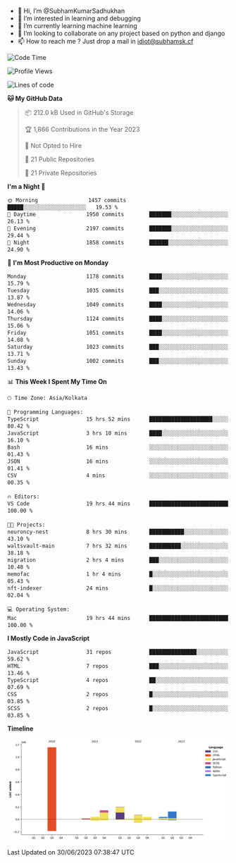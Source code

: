 - 👋 Hi, I’m @SubhamKumarSadhukhan
- 👀 I’m interested in learning and debugging
- 🌱 I’m currently learning machine learning
- 💞️ I’m looking to collaborate on any project based on python and django
- 📫 How to reach me ?
      Just drop a mail in idiot@subhamsk.cf

<!---
SubhamKumarSadhukhan/SubhamKumarSadhukhan is a ✨ special ✨ repository because its `README.md` (this file) appears on your GitHub profile.
You can click the Preview link to take a look at your changes.
--->


<!--START_SECTION:waka-->
![Code Time](http://img.shields.io/badge/Code%20Time-1%2C270%20hrs%203%20mins-blue)

![Profile Views](http://img.shields.io/badge/Profile%20Views-7-blue)

![Lines of code](https://img.shields.io/badge/From%20Hello%20World%20I%27ve%20Written-1.8%20million%20lines%20of%20code-blue)

**🐱 My GitHub Data** 

> 📦 212.0 kB Used in GitHub's Storage 
 > 
> 🏆 1,866 Contributions in the Year 2023
 > 
> 🚫 Not Opted to Hire
 > 
> 📜 21 Public Repositories 
 > 
> 🔑 21 Private Repositories 
 > 
**I'm a Night 🦉** 

```text
🌞 Morning                1457 commits        █████░░░░░░░░░░░░░░░░░░░░   19.53 % 
🌆 Daytime                1950 commits        ███████░░░░░░░░░░░░░░░░░░   26.13 % 
🌃 Evening                2197 commits        ███████░░░░░░░░░░░░░░░░░░   29.44 % 
🌙 Night                  1858 commits        ██████░░░░░░░░░░░░░░░░░░░   24.90 % 
```
📅 **I'm Most Productive on Monday** 

```text
Monday                   1178 commits        ████░░░░░░░░░░░░░░░░░░░░░   15.79 % 
Tuesday                  1035 commits        ███░░░░░░░░░░░░░░░░░░░░░░   13.87 % 
Wednesday                1049 commits        ████░░░░░░░░░░░░░░░░░░░░░   14.06 % 
Thursday                 1124 commits        ████░░░░░░░░░░░░░░░░░░░░░   15.06 % 
Friday                   1051 commits        ████░░░░░░░░░░░░░░░░░░░░░   14.08 % 
Saturday                 1023 commits        ███░░░░░░░░░░░░░░░░░░░░░░   13.71 % 
Sunday                   1002 commits        ███░░░░░░░░░░░░░░░░░░░░░░   13.43 % 
```


📊 **This Week I Spent My Time On** 

```text
🕑︎ Time Zone: Asia/Kolkata

💬 Programming Languages: 
TypeScript               15 hrs 52 mins      ████████████████████░░░░░   80.42 % 
JavaScript               3 hrs 10 mins       ████░░░░░░░░░░░░░░░░░░░░░   16.10 % 
Bash                     16 mins             ░░░░░░░░░░░░░░░░░░░░░░░░░   01.43 % 
JSON                     16 mins             ░░░░░░░░░░░░░░░░░░░░░░░░░   01.41 % 
CSV                      4 mins              ░░░░░░░░░░░░░░░░░░░░░░░░░   00.35 % 

🔥 Editors: 
VS Code                  19 hrs 44 mins      █████████████████████████   100.00 % 

🐱‍💻 Projects: 
neuroncy-nest            8 hrs 30 mins       ███████████░░░░░░░░░░░░░░   43.10 % 
waltsvault-main          7 hrs 32 mins       ██████████░░░░░░░░░░░░░░░   38.18 % 
migration                2 hrs 4 mins        ███░░░░░░░░░░░░░░░░░░░░░░   10.48 % 
memofac                  1 hr 4 mins         █░░░░░░░░░░░░░░░░░░░░░░░░   05.43 % 
nft-indexer              24 mins             █░░░░░░░░░░░░░░░░░░░░░░░░   02.04 % 

💻 Operating System: 
Mac                      19 hrs 44 mins      █████████████████████████   100.00 % 
```

**I Mostly Code in JavaScript** 

```text
JavaScript               31 repos            ███████████████░░░░░░░░░░   59.62 % 
HTML                     7 repos             ███░░░░░░░░░░░░░░░░░░░░░░   13.46 % 
TypeScript               4 repos             ██░░░░░░░░░░░░░░░░░░░░░░░   07.69 % 
CSS                      2 repos             █░░░░░░░░░░░░░░░░░░░░░░░░   03.85 % 
SCSS                     2 repos             █░░░░░░░░░░░░░░░░░░░░░░░░   03.85 % 
```



**Timeline**

![Lines of Code chart](https://raw.githubusercontent.com/SubhamKumarSadhukhan/SubhamKumarSadhukhan/main/assets/bar_graph.png)


 Last Updated on 30/06/2023 07:38:47 UTC
<!--END_SECTION:waka-->
